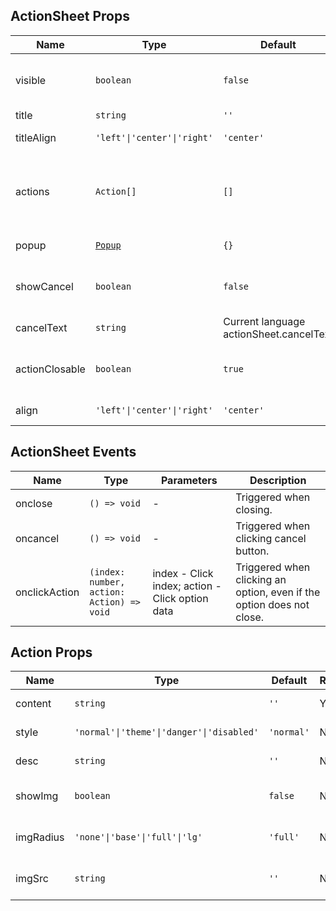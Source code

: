 ## ActionSheet Props

| Name           | Type                                                        | Default                                 | Required | Description                                  |
| -------------- | ----------------------------------------------------------- | --------------------------------------- | -------- | -------------------------------------------- |
| visible        | `boolean`                                                   | `false`                                 | N        | Whether to show the action sheet.            |
| title          | `string`                                                    | `''`                                    | N        | Title text.                                  |
| titleAlign     | `'left'\|'center'\|'right'`                                 | `'center'`                              | N        | Title alignment.                             |
| actions        | `Action[]`                                                  | `[]`                                    | N        | Menu options array composed of Action Props. |
| popup          | [`Popup`](https://stdf.design/#/components?nav=popup&tab=1) | `{}`                                    | N        | Popup layer parameters.                      |
| showCancel     | `boolean`                                                   | `false`                                 | N        | Whether to show cancel button.               |
| cancelText     | `string`                                                    | Current language actionSheet.cancelText | N        | Cancel button text.                          |
| actionClosable | `boolean`                                                   | `true`                                  | N        | Whether to close when clicking an option.    |
| align          | `'left'\|'center'\|'right'`                                 | `'center'`                              | N        | Content alignment.                           |

## ActionSheet Events

| Name          | Type                                      | Parameters                                      | Description                                                           |
| ------------- | ----------------------------------------- | ----------------------------------------------- | --------------------------------------------------------------------- |
| onclose       | `() => void`                              | -                                               | Triggered when closing.                                               |
| oncancel      | `() => void`                              | -                                               | Triggered when clicking cancel button.                                |
| onclickAction | `(index: number, action: Action) => void` | index - Click index; action - Click option data | Triggered when clicking an option, even if the option does not close. |

## Action Props

| Name      | Type                                      | Default    | Required | Description            |
| --------- | ----------------------------------------- | ---------- | -------- | ---------------------- |
| content   | `string`                                  | `''`       | Y        | Option content.        |
| style     | `'normal'\|'theme'\|'danger'\|'disabled'` | `'normal'` | N        | Option style.          |
| desc      | `string`                                  | `''`       | N        | Option description.    |
| showImg   | `boolean`                                 | `false`    | N        | Whether to show image. |
| imgRadius | `'none'\|'base'\|'full'\|'lg'`            | `'full'`   | N        | Image border radius.   |
| imgSrc    | `string`                                  | `''`       | N        | Image source URL.      |

